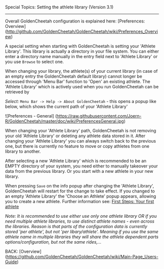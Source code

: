 Special Topics: Setting the athlete library (Version 3.1)
***

Overall GoldenCheetah configuration is explained here: [Preferences: Overview] (http://github.com/GoldenCheetah/GoldenCheetah/wiki/Preferences_Overview)

A special setting when starting with GoldenCheetah is setting your 'Athlete Library'. This library is actually a directory in your file system. You can either enter a directory name manually in the entry field next to 'Athlete Library' or you use `Browse` to select one.

When changing your library, the athlete(s) of your current library (in case of an empty entry the GoldenCheetah default library) cannot longer be accessed through 'Menu Bar' function to 'Open' an existing athlete. The 'Athlete Library' which is actively used when you run GoldenCheetah can be retrieved by 

_Select:_ `Menu Bar -> Help -> About GoldenCheetah` - this opens a popup like below, which shows the current path of your 'Athlete Library'

![Preferences - General] (https://raw.githubusercontent.com/Joern-R/GoldenCheetah/master/doc/wiki/PreferencesGeneral.jpg)

When changing your 'Athlete Library' path, GoldenCheetah is not removing your old 'Athlete Library' or deleting any athlete data stored in it. After changing your 'Athlete Library' you can always switch back to the previous one, but there is currently no feature to move or copy athletes from one library to another.

After selecting a new 'Athlete Library' which is recommended to be an EMPTY directory of your system, you need either to manually takeover your data from the previous library. Or you start with a new athlete in your new library.

When pressing `Save` on the info popup after changing the 'Athlete Library', GoldenCheetah will restart for the change to take effect. If you changed to an empty 'Athlete Library' the 'Choose an Athlete' popup appears, allowing you to create a new athlete. Further information see: [First Steps: Your first athlete](https://github.com/GoldenCheetah/GoldenCheetah/wiki/First-Steps_Your-first-athlete)

 _Note: It is recommended to use either use only one athlete library OR if you need multiple athlete libraries, to use distinct athlete names - even across the libraries. Reason is that parts of the configuration data is currently stored 'per athlete', but not 'per libary/athlete'. Meaning if you use the same athlete name in multiple libraries they will share the athlete dependent parts options/configuration, but not the same rides,..._

BACK: [Overview] (https://github.com/GoldenCheetah/GoldenCheetah/wiki/Main-Page_Users-Guide)